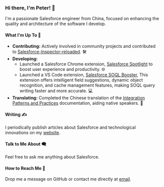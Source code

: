 ### Hi there, I'm Peter! 👋

I'm a passionate Salesforce engineer from China, focused on enhancing the quality and architecture of the software I develop.

#### What I'm Up To 🚀
- **Contributing:** Actively involved in community projects and contributed to <a href="https://github.com/tprouvot/Salesforce-Inspector-reloaded" target="_blank" rel="noopener noreferrer">Salesforce-Inspector-reloaded</a>. 🛠
- **Developing:** 
  - Launched a Salesforce Chrome extension, <a href="https://chromewebstore.google.com/detail/salesforce-spotlight/kcnnhfdenihbihoikgjfapgphapdoggd" target="_blank" rel="noopener noreferrer">Salesforce Spotlight</a> to boost user experience and productivity. 🌐
  - Launched a VS Code extension, <a href="https://marketplace.visualstudio.com/items?itemName=dyncan.salesforce-soql-booster" target="_blank" rel="noopener noreferrer">Salesforce SOQL Booster</a>, This extension offers intelligent field suggestions, dynamic object recognition, and cache management features, making SOQL query writing faster and more accurate. 💻
- **Translating:** Completed the Chinese translation of the <a href="https://dyncan.com/Integration-Patterns-and-Practices-ZH_CN/" target="_blank" rel="noopener noreferrer">Integration Patterns and Practices</a> documentation, aiding native speakers. 📖

#### Writing ✍️
I periodically publish articles about Salesforce and technological innovations on my <a href="https://dyncan.com" target="_blank" rel="noopener noreferrer">website</a>.

#### Talk to Me About 🗨️
Feel free to ask me anything about Salesforce.

#### How to Reach Me 📧
Drop me a message on GitHub or contact me directly at [email](mailto:dynckm@gmail.com).
